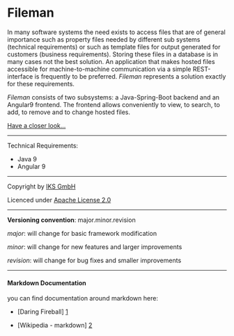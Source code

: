 # Fileman
In many software systems the need exists to access files that are of general importance such as property files needed by different sub systems (technical requirements) or such as template files for output generated for customers (business requirements). Storing these files in a database is in many cases not the best solution. An application that makes hosted files accessible for machine-to-machine communication via a simple REST-interface is frequently to be preferred. *Fileman* represents a solution exactly for these requirements.

*Fileman* consists of two subsystems: a Java-Spring-Boot backend and an Angular9 frontend. The frontend allows conveniently to view, to search, to add, to remove and to change hosted files.

[Have a closer look...](https://github.com/iks-github/Fileman/wiki)

* * *

Technical Requirements:

- Java 9 
- Angular 9

* * *


Copyright by [IKS GmbH](https://www.iks-gmbh.com)

Licenced under [Apache License 2.0](http://www.apache.org/licenses/LICENSE-2.0.html)


* * *


**Versioning convention**: major.minor.revision

*major*:    will change for basic framework modification

*minor*:    will change for new features and larger improvements

*revision*: will change for bug fixes and smaller improvements


* * *


#### Markdown Documentation

you can find documentation around markdown here:
- [Daring Fireball] [1]
- [Wikipedia - markdown] [2]

  [1]: http://daringfireball.net/projects/markdown/syntax
  [2]: http://en.wikipedia.org/wiki/Markdown
